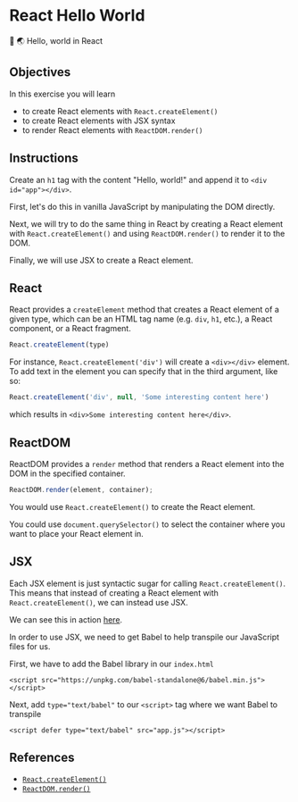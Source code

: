 # React Hello World

👋 🌏 Hello, world in React

## Objectives

In this exercise you will learn

- to create React elements with `React.createElement()`
- to create React elements with JSX syntax
- to render React elements with `ReactDOM.render()`

## Instructions

Create an `h1` tag with the content "Hello, world!" and append it to `<div id="app"></div>`.

First, let's do this in vanilla JavaScript by manipulating the DOM directly.

Next, we will try to do the same thing in React by creating a React element with `React.createElement()` and using `ReactDOM.render()` to render it to the DOM.

Finally, we will use JSX to create a React element.

## React

React provides a `createElement` method that creates a React element of a given type, which can be an HTML tag name (e.g. `div`, `h1`, etc.), a React component, or a React fragment.

```js
React.createElement(type)
```

For instance, `React.createElement('div')` will create a `<div></div>` element. To add text in the element you can specify that in the third argument, like so:

```js
React.createElement('div', null, 'Some interesting content here')
```

which results in `<div>Some interesting content here</div>`.

## ReactDOM

ReactDOM provides a `render` method that renders a React element into the DOM in the specified container.

```js
ReactDOM.render(element, container);
```

You would use `React.createElement()` to create the React element.

You could use `document.querySelector()` to select the container where you want to place your React element in.

## JSX

Each JSX element is just syntactic sugar for calling `React.createElement()`. This means that instead of creating a React element with `React.createElement()`, we can instead use JSX.

We can see this in action [here](https://babeljs.io/repl/#?presets=react&code_lz=GYVwdgxgLglg9mABACwKYBt1wBQEpEDeAUIogE6pQhlIA8AJjAG4B8AEhlogO5xnr0AhLQD0jVgG4iAXyJA).

In order to use JSX, we need to get Babel to help transpile our JavaScript files for us.

First, we have to add the Babel library in our `index.html`

```
<script src="https://unpkg.com/babel-standalone@6/babel.min.js"></script>
```

Next, add `type="text/babel"` to our `<script>` tag where we want Babel to transpile

```
<script defer type="text/babel" src="app.js"></script>
```

## References

- [`React.createElement()`](https://reactjs.org/docs/react-api.html#createelement)
- [`ReactDOM.render()`](https://reactjs.org/docs/react-dom.html#render)
